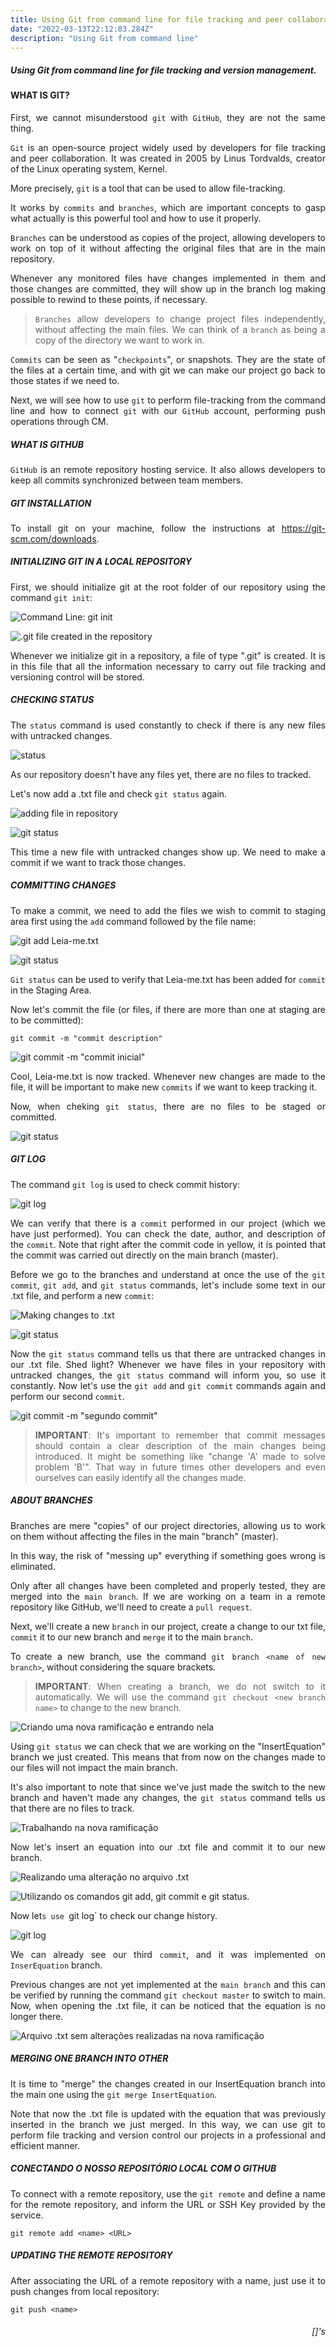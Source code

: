 ```yaml
---
title: Using Git from command line for file tracking and peer collaboration 
date: "2022-03-13T22:12:03.284Z"
description: "Using Git from command line"
---
```


<div style="text-align: justify">

##### Using Git from command line for file tracking and version management. 

#### WHAT IS GIT?

First, we cannot misunderstood `git` with `GitHub`, they are not the same thing.

`Git` is an open-source project widely used by developers for file tracking and peer collaboration. It was created in 2005 by Linus Tordvalds, creator of the Linux operating system, Kernel.

More precisely, `git` is a tool that can be used to allow file-tracking. 

It works by `commits` and `branches`, which are important concepts to gasp what actually is this powerful tool and how to use it properly.

`Branches` can be understood as copies of the project, allowing developers to work on top of it without affecting the original files that are in the main repository.

Whenever any monitored files have changes implemented in them and those changes are committed, they will show up in the branch log making possible to rewind to these points, if necessary.

> `Branches` allow developers to change project files independently, without affecting the main files. We can think of a `branch` as being a copy of the directory we want to work in.

 `Commits` can be seen as "`checkpoints`", or snapshots. They are the state of the files at a certain time, and with git we can make our project go back to those states if we need to. 

Next, we will see how to use `git` to perform file-tracking from the command line and how to connect `git` with our `GitHub` account, performing push operations through CM.

##### WHAT IS GITHUB

`GitHub` is an remote repository hosting service. It also allows developers to keep all commits synchronized between team members.

##### GIT INSTALLATION

To install git on your machine, follow the instructions at https://git-scm.com/downloads.

##### INITIALIZING GIT IN A LOCAL REPOSITORY

First, we should initialize git at the root folder of our repository using the command `git init`:

![Command Line: git init](./gitinitcmd.png)

![.git file created in the repository](./gitinitfolder.png)

Whenever we initialize git in a repository, a file of type ".git" is created. It is in this file that all the information necessary to carry out file tracking and versioning control will be stored.

##### CHECKING STATUS

The `status` command is used constantly to check if there is any new files with untracked changes. 

![status](./git_status.png)

As our repository doesn't have any files yet, there are no files to tracked.

Let's now add a .txt file and check `git status` again.

![adding file in repository](./readme.png)

![git status](./gitstatus2.png)

This time a new file with untracked changes show up. We need to make a commit if we want to track those changes. 

##### COMMITTING CHANGES

To make a commit, we need to add the files we wish to commit to staging area first using the `add` command followed by the file name:

![git add Leia-me.txt](./gitadd1.png)

![git status](./gitstatus3.png)

`Git status` can be used to verify that Leia-me.txt has been added for `commit` in the Staging Area.

Now let's commit the file (or files, if there are more than one at staging are to be committed):

```
git commit -m "commit description"

```

![git commit -m "commit inicial"](./gitcommit1.png)

Cool, Leia-me.txt is now tracked. Whenever new changes are made to the file, it will be important to make new `commits` if we want to keep tracking it.

Now, when cheking `git status`, there are no files to be staged or committed. 

![git status](./gitstatus4.png)

##### GIT LOG

The command `git log` is used to check commit history: 

![git log](./gitlog1.png)

We can verify that there is a `commit` performed in our project (which we have just performed). You can check the date, author, and description of the `commit`. Note that right after the commit code in yellow, it is pointed that the commit was carried out directly on the main branch (master).

Before we go to the branches and understand at once the use of the `git commit`, `git add`, and `git status` commands, let's include some text in our .txt file, and perform a new `commit`:

![Making changes to .txt](./segundocommit.png)

![git status](./gitstatus5.png)

Now the `git status` command tells us that there are untracked changes in our .txt file. Shed light? Whenever we have files in your repository with untracked changes, the `git status` command will inform you, so use it constantly. Now let's use the `git add` and `git commit` commands again and perform our second `commit`.

![git commit -m "segundo commit"](./gitcommit2.png)

> **IMPORTANT**: It's important to remember that commit messages should contain a clear description of the main changes being introduced. It might be something like "change 'A' made to solve problem 'B'". That way in future times other developers and even ourselves can easily identify all the changes made.

##### ABOUT BRANCHES

Branches are mere "copies" of our project directories, allowing us to work on them without affecting the files in the main "branch" (master).

In this way, the risk of "messing up" everything if something goes wrong is eliminated. 

Only after all changes have been completed and properly tested, they are merged into the `main branch`. If we are working on  a team in a remote repository like GitHub, we'll need to create a `pull request`.

Next, we'll create a new `branch` in our project, create a change to our txt file, `commit` it to our new branch and `merge` it to the main `branch`.

To create a new branch, use the command `git branch <name of new branch>`, without considering the square brackets.

> **IMPORTANT**: When creating a branch, we do not switch to it automatically. We will use the command `git checkout <new branch name>` to change to the new branch.

![Criando uma nova ramificação e entrando nela](./git_branch1.png)

Using `git status` we can check that we are working on the "InsertEquation" branch we just created. This means that from now on the changes made to our files will not impact the main branch.

It's also important to note that since we've just made the switch to the new branch and haven't made any changes, the `git status` command tells us that there are no files to track.

![Trabalhando na nova ramificação](./gitstatus6.png)

Now let's insert an equation into our .txt file and commit it to our new branch.

![Realizando uma alteração no arquivo .txt](./thirdcommit.png)

![Utilizando os comandos git add, git commit e git status.](./gitcommit3.png)

Now let`s use `git log` to check our change history.

![git log](./gitlog2.png)

We can already see our third `commit`, and it was implemented on `InserEquation` branch.

Previous changes are not yet implemented at the `main branch` and this can be verified by running the command `git checkout master` to switch to main. Now, when opening the .txt file, it can be noticed that the equation is no longer there.

![Arquivo .txt sem alterações realizadas na nova ramificação](./backtomaster.png)

##### MERGING ONE BRANCH INTO OTHER

It is time to "merge" the changes created in our InsertEquation branch into the main one using the `git merge InsertEquation`.

Note that now the .txt file is updated with the equation that was previously inserted in the branch we just merged. In this way, we can use git to perform file tracking and version control our projects in a professional and efficient manner. 

##### CONECTANDO O NOSSO REPOSITÓRIO LOCAL COM O GITHUB

To connect with a remote repository, use the `git remote` and define a name for the remote repository, and inform the URL or SSH Key provided by the service. 


```
git remote add <name> <URL>

```

##### UPDATING THE REMOTE REPOSITORY 

After associating the URL of a remote repository with a name, just use it to push changes from local repository:

```
git push <name>
```

<div style="text-align: right">

###### []'s 